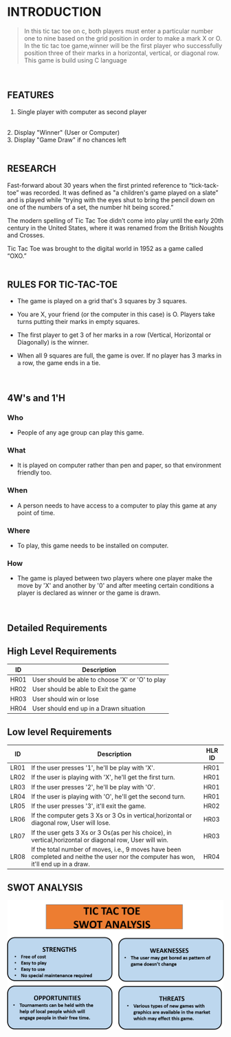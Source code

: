 # **INTRODUCTION**
>In this tic tac toe on c, both players must enter a particular number one to nine based on the grid position in order to make a mark X or O. In the tic tac toe game,winner will be the first player who successfully position three of their marks in a horizontal, vertical, or diagonal row. This game is build using C language
<br/>

## **FEATURES**


1. Single player with computer as second player
</br>
2. Display "Winner" (User or Computer)
</br>
3. Display "Game Draw" if no chances left
</br>
</br>

## **RESEARCH**
Fast-forward about 30 years when the first printed reference to “tick-tack-toe” was recorded. It was defined as "a children's game played on a slate” and is played while “trying with the eyes shut to bring the pencil down on one of the numbers of a set, the number hit being scored.”

The modern spelling of Tic Tac Toe didn’t come into play until the early 20th century in the United States, where it was renamed from the British Noughts and Crosses. 

Tic Tac Toe was brought to the digital world in 1952 as a game called “OXO.”
</br>
</br>

## **RULES FOR TIC-TAC-TOE**

- The game is played on a grid that's 3 squares by 3 squares.

- You are X, your friend (or the computer in this case) is O. Players take turns putting their marks in empty squares.

- The first player to get 3 of her marks in a row (Vertical, Horizontal or Diagonally) is the winner.

-	When all 9 squares are full, the game is over. If no player has 3 marks in a row, the game ends in a tie.
</br>

## **4W's and 1'H**
### Who

- People of any age group can play this game.

### What

- It is played on computer rather than pen and paper, so that environment friendly too.

### When

- A person needs to have access to a computer to play this game at any point of time.

### Where

- To play, this game needs to be installed on computer.

### How

- The game is played between two players where one player make the move by 'X'  and another by '0' and after meeting certain conditions a player is declared as winner or the game is drawn.
<br/>

## **Detailed Requirements**

## **High Level Requirements**
| ID | Description | 
| ----- | ----- | 
| HR01 | User should be able to choose 'X' or 'O' to play |
| HR02 | User should be able to Exit the game |
| HR03 | User should win or lose|
| HR04 | User should end up in a Drawn situation|

## **Low level Requirements**
| ID | Description | HLR ID |
| ------ | --------- | ------ |
| LR01 | If the user presses '1', he'll be play with 'X'. | HR01 |
| LR02 | If the user is playing with 'X', he'll get the first turn. | HR01 |
| LR03 | If the user presses '2', he'll be play with 'O'. | HR01 |
| LR04 | If the user is playing with 'O', he'll get the second turn. | HR01 |
| LR05 | If the user presses '3', it'll exit the game. | HR02 |
| LR06 | If the computer gets 3 Xs or 3 Os in vertical,horizontal or diagonal row, User will lose. | HR03 |
| LR07 | If the user gets 3 Xs or 3 Os(as per his choice), in vertical,horizontal or diagonal row, User will win. | HR03 |
| LR08 | If the total number of moves, i.e., 9 moves have been completed and neithe the user nor the computer has won, it'll end up in a draw. | HR04 |


## **SWOT ANALYSIS**
![swot](swot.png)
